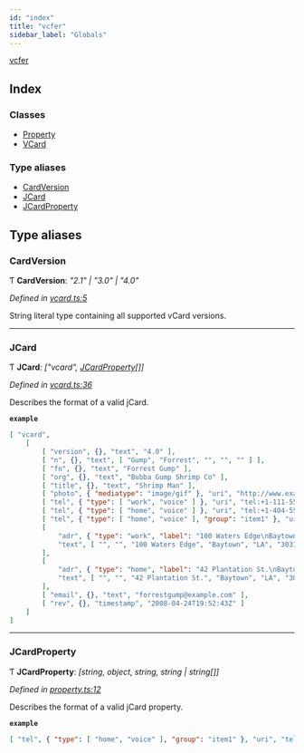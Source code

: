```yaml
---
id: "index"
title: "vcfer"
sidebar_label: "Globals"
---
```


[vcfer](index.md)

## Index

### Classes

* [Property](classes/property.md)
* [VCard](classes/vcard.md)

### Type aliases

* [CardVersion](index.md#cardversion)
* [JCard](index.md#jcard)
* [JCardProperty](index.md#jcardproperty)

## Type aliases

###  CardVersion

Ƭ **CardVersion**: *"2.1" | "3.0" | "4.0"*

*Defined in [vcard.ts:5](https://github.com/mcpar-land/vcfer/blob/5c26500/src/vcard.ts#L5)*

String literal type containing all supported vCard versions.

___

###  JCard

Ƭ **JCard**: *["vcard", [JCardProperty](index.md#jcardproperty)[]]*

*Defined in [vcard.ts:36](https://github.com/mcpar-land/vcfer/blob/5c26500/src/vcard.ts#L36)*

Describes the format of a valid jCard.

**`example`** 
```json
[ "vcard",
	[
		[ "version", {}, "text", "4.0" ],
		[ "n", {}, "text", [ "Gump", "Forrest", "", "", "" ] ],
		[ "fn", {}, "text", "Forrest Gump" ],
		[ "org", {}, "text", "Bubba Gump Shrimp Co" ],
		[ "title", {}, "text", "Shrimp Man" ],
		[ "photo", { "mediatype": "image/gif" }, "uri", "http://www.example.com/dir_photos/my_photo.gif" ],
		[ "tel", { "type": [ "work", "voice" ] }, "uri", "tel:+1-111-555-1212" ],
		[ "tel", { "type": [ "home", "voice" ] }, "uri", "tel:+1-404-555-1212" ],
		[ "tel", { "type": [ "home", "voice" ], "group": "item1" }, "uri", "tel:+1-404-555-1213" ],
		[
			"adr", { "type": "work", "label": "100 Waters Edge\nBaytown, LA 30314\nUnited States of America" },
			"text", [ "", "", "100 Waters Edge", "Baytown", "LA", "30314", "United States of America" ]
		],
		[
			"adr", { "type": "home", "label": "42 Plantation St.\nBaytown, LA 30314\nUnited States of America" },
			"text", [ "", "", "42 Plantation St.", "Baytown", "LA", "30314", "United States of America" ]
		],
		[ "email", {}, "text", "forrestgump@example.com" ],
		[ "rev", {}, "timestamp", "2008-04-24T19:52:43Z" ]
	]
]
```

___

###  JCardProperty

Ƭ **JCardProperty**: *[string, object, string, string | string[]]*

*Defined in [property.ts:12](https://github.com/mcpar-land/vcfer/blob/5c26500/src/property.ts#L12)*

Describes the format of a valid jCard property.

**`example`** 
```json
[ "tel", { "type": [ "home", "voice" ], "group": "item1" }, "uri", "tel:+1-404-555-1213" ]
```

